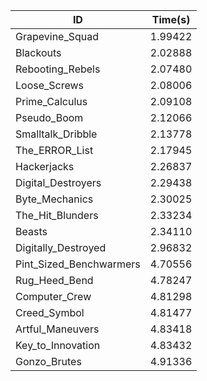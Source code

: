 |ID|Time(s)|
|-|-|
|Grapevine_Squad|1.99422|
|Blackouts|2.02888|
|Rebooting_Rebels|2.07480|
|Loose_Screws|2.08006|
|Prime_Calculus|2.09108|
|Pseudo_Boom|2.12066|
|Smalltalk_Dribble|2.13778|
|The_ERROR_List|2.17945|
|Hackerjacks|2.26837|
|Digital_Destroyers|2.29438|
|Byte_Mechanics|2.30025|
|The_Hit_Blunders|2.33234|
|Beasts|2.34110|
|Digitally_Destroyed|2.96832|
|Pint_Sized_Benchwarmers|4.70556|
|Rug_Heed_Bend|4.78247|
|Computer_Crew|4.81298|
|Creed_Symbol|4.81477|
|Artful_Maneuvers|4.83418|
|Key_to_Innovation|4.83432|
|Gonzo_Brutes|4.91336|
